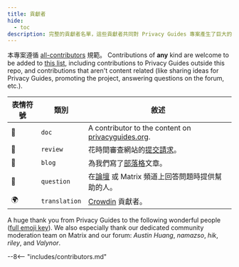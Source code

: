 ```yaml
---
title: 貢獻者
hide:
  - toc
description: 完整的貢獻者名單，這些貢獻者共同對 Privacy Guides 專案產生了巨大的影響。
---
```


<!-- Do NOT manually edit this file, please add yourself to the .all-contributorsrc file instead. See our GitHub Issues for more details -->

本專案遵循 [all-contributors](https://github.com/all-contributors/all-contributors) 規範。 Contributions of **any** kind are welcome to be added to [this list](https://github.com/privacyguides/privacyguides.org/blob/main/.all-contributorsrc), including contributions to Privacy Guides outside this repo, and contributions that aren't content related (like sharing ideas for Privacy Guides, promoting the project, answering questions on the forum, etc.).

| 表情符號 | 類別            | 敘述                                                                                                                     |
| ---- | ------------- | ---------------------------------------------------------------------------------------------------------------------- |
| 📖   | `doc`         | A contributor to the content on [privacyguides.org](https://www.privacyguides.org/en). |
| 👀   | `review`      | 花時間審查網站的[提交請求](https://github.com/privacyguides/privacyguides.org/pulls)。                                              |
| 📝   | `blog`        | 為我們寫了[部落格](https://blog.privacyguides.org)文章。                                                                          |
| 💬   | `question`    | 在[論壇](https://discuss.privacyguides.net) 或 Matrix 頻道上回答問題時提供幫助的人。                                                      |
| 🌍   | `translation` | [Crowdin](https://crowdin.com/project/privacyguides) 貢獻者。                                                              |

A huge thank you from Privacy Guides to the following wonderful people ([full emoji key](https://allcontributors.org/docs/en/emoji-key)). We also especially thank our dedicated community moderation team on Matrix and our forum: _Austin Huang_, _namazso_, _hik_, _riley_, and _Valynor_.

\--8<-- "includes/contributors.md"
